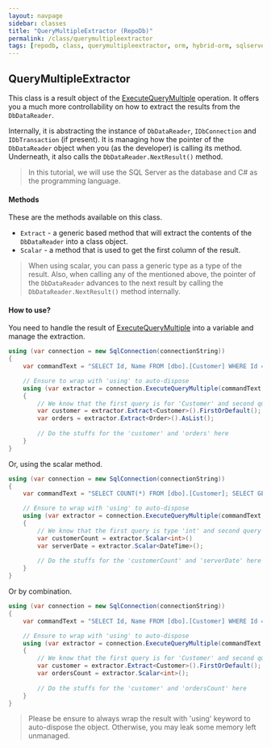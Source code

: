 ```yaml
---
layout: navpage
sidebar: classes
title: "QueryMultipleExtractor (RepoDb)"
permalink: /class/querymultipleextractor
tags: [repodb, class, querymultipleextractor, orm, hybrid-orm, sqlserver, sqlite, mysql, postgresql]
---
```


## QueryMultipleExtractor

This class is a result object of the [ExecuteQueryMultiple](/operation/executequerymultiple) operation. It offers you a much more controllability on how to extract the results from the `DbDataReader`.

Internally, it is abstracting the instance of `DbDataReader`, `IDbConnection` and `IDbTransaction` (if present). It is managing how the pointer of the `DbDataReader` object when you (as the developer) is calling its method. Underneath, it also calls the `DbDataReader.NextResult()` method.

> In this tutorial, we will use the SQL Server as the database and C# as the programming language.

#### Methods

These are the methods available on this class.

- `Extract` - a generic based method that will extract the contents of the `DbDataReader` into a class object.
- `Scalar` - a method that is used to get the first column of the result.

> When using scalar, you can pass a generic type as a type of the result. Also, when calling any of the mentioned above, the pointer of the `DbDataReader` advances to the next result by calling the `DbDataReader.NextResult()` method internally.

#### How to use?

You need to handle the result of [ExecuteQueryMultiple](/operation/executequerymultiple) into a variable and manage the extraction.

```csharp
using (var connection = new SqlConnection(connectionString))
{
	var commandText = "SELECT Id, Name FROM [dbo].[Customer] WHERE Id = @CustomerId; SELECT * FROM [dbo].[Order] WHERE CustomerId = @CustomerId;";

	// Ensure to wrap with 'using' to auto-dispose
	using (var extractor = connection.ExecuteQueryMultiple(commandText, new { CustomerId = 10045 }))
	{
		// We know that the first query is for 'Customer' and second query is for 'Order'
		var customer = extractor.Extract<Customer>().FirstOrDefault();
		var orders = extractor.Extract<Order>().AsList();
		
		// Do the stuffs for the 'customer' and 'orders' here
	}
}
```

Or, using the scalar method.


```csharp
using (var connection = new SqlConnection(connectionString))
{
	var commandText = "SELECT COUNT(*) FROM [dbo].[Customer]; SELECT GETUTCDATE();";

	// Ensure to wrap with 'using' to auto-dispose
	using (var extractor = connection.ExecuteQueryMultiple(commandText, new { CustomerId = 10045 }))
	{
		// We know that the first query is type 'int' and second query is type 'DateTime'
		var customerCount = extractor.Scalar<int>()
		var serverDate = extractor.Scalar<DateTime>();
		
		// Do the stuffs for the 'customerCount' and 'serverDate' here
	}
}
```

Or by combination.


```csharp
using (var connection = new SqlConnection(connectionString))
{
	var commandText = "SELECT Id, Name FROM [dbo].[Customer] WHERE Id = @CustomerId; SELECT COUNT(*) FROM [dbo].[Order] WHERE CustomerId = @CustomerId;";

	// Ensure to wrap with 'using' to auto-dispose
	using (var extractor = connection.ExecuteQueryMultiple(commandText, new { CustomerId = 10045 }))
	{
		// We know that the first query is for 'Customer' and second query is type 'int'
		var customer = extractor.Extract<Customer>().FirstOrDefault();
		var ordersCount = extractor.Scalar<int>();
		
		// Do the stuffs for the 'customer' and 'ordersCount' here
	}
}
```

> Please be ensure to always wrap the result with 'using' keyword to auto-dispose the object. Otherwise, you may leak some memory left unmanaged.